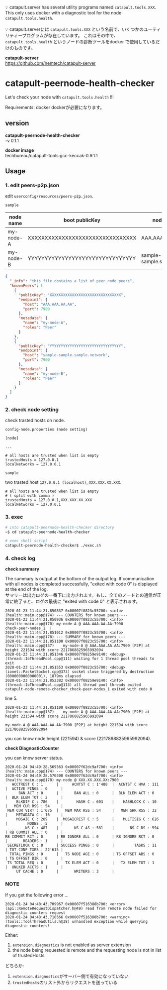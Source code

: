 :bulb: catapult.server has several utility programs named `catapult.tools.XXX`.
This only uses docker with a diagnostic tool for the node `catapult.tools.health`.<br><br>
:bulb: catapult.serverには `catapult.tools.XXX` という名前で、いくつかのユーティリティープログラムが存在しています。
これはその中で、`catapult.tools.health` というノードの診断ツールをdocker で使用しているだけのものです。

**catapult-server**  
https://github.com/nemtech/catapult-server

# catapult-peernode-health-checker

Let's check your node with `catapult.tools.health` !!!

Requirements: docker
dockerが必要になります。

## version

**catapult-peernode-health-checker**  
-v 0.1.1

**docker image**  
techbureau/catapult-tools:gcc-keccak-0.9.1.1

## Usage

### 1. edit peers-p2p.json

edit `userconfig/resources/peers-p2p.json`.

`sample`

| node name | boot publicKey                   | node address                 |
| --------- | -------------------------------- | ---------------------------- |
| my-node-A | XXXXXXXXXXXXXXXXXXXXXXXXXXXXXXXX | AAA.AAA.AA.AA                |
| my-node-B | YYYYYYYYYYYYYYYYYYYYYYYYYYYYYYYY | sample-sample.sample.network |


```json
{
  "_info": "this file contains a list of peer_node peers",
  "knownPeers": [
    {
      "publicKey": "XXXXXXXXXXXXXXXXXXXXXXXXXXXXXXXX",
      "endpoint": {
        "host": "AAA.AAA.AA.AA",
        "port": 7900
      },
      "metadata": {
        "name": "my-node-A",
        "roles": "Peer"
      }
    },
    {
      "publicKey": "YYYYYYYYYYYYYYYYYYYYYYYYYYYYYYYY",
      "endpoint": {
        "host": "sample-sample.sample.network",
        "port": 7900
      },
      "metadata": {
        "name": "my-node-B",
        "roles": "Peer"
      }
    }
  ]
}
```

### 2. check node setting

check trasted hosts on node.

`config-node.properties (node setting)`

```
[node]

...

# all hosts are trusted when list is empty
trustedHosts = 127.0.0.1
localNetworks = 127.0.0.1
```

`sample`

two trasted host `127.0.0.1 (localhost)`, `XXX.XXX.XX.XXX`.

```
# all hosts are trusted when list is empty
# ( split with comma )
trustedHosts = 127.0.0.1,XXX.XXX.XX.XXX
localNetworks = 127.0.0.1
```

### 3. exec

```sh
# into catapult-peernode-health-checker directory
~$ cd catapult-peernode-health-checker

# exec shell script
catapult-peernode-health-checker$ ./exec.sh
```

### 4. check log

**check summary**

The summary is output at the bottom of the output log. If communication with all nodes is completed successfully, "exited with code 0" is displayed at the end of the log.  
サマリーは出力ログの一番下に出力されます。もし、全てのノードとの通信が正常に終了ると、ログの最後に "exited with code 0" と表示されます。

```
2020-01-23 11:44:21.850837 0x00007f0823c55700: <info> (health::main.cpp@174) --- COUNTERS for known peers ---
2020-01-23 11:44:21.850936 0x00007f0823c55700: <info> (health::main.cpp@170) my-node-A @ AAA.AAA.AA.AA:7900
check-peer-nodes_1  |  
2020-01-23 11:44:21.851012 0x00007f0823c55700: <info> (health::main.cpp@178) --- SUMMARY for known peers ---
2020-01-23 11:44:21.851100 0x00007f0823c55700: <info> (health::main.cpp@137)    my-node-A @ AAA.AAA.AA.AA:7900 [P2P] at height 221594 with score 2217868825965992094
2020-01-23 11:44:21.851346 0x00007f08259e9140: <debug> (thread::IoThreadPool.cpp@111) waiting for 1 thread pool threads to exit
2020-01-23 11:44:21.851553 0x00007f0823c55700: <debug> (ionet::PacketSocket.cpp@373) socket close triggered by destruction (0000000000000001), 1879ms elapsed
2020-01-23 11:44:21.852382 0x00007f08259e9140: <info> (thread::IoThreadPool.cpp@113) all thread pool threads exited    
catapult-node-remote-checker_check-peer-nodes_1 exited with code 0
```

line 5.

```
2020-01-23 11:44:21.851100 0x00007f0823c55700: <info> (health::main.cpp@137)    my-node-A @ AAA.AAA.AA.AA:7900 [P2P] at height 221594 with score 2217868825965992094
```

`my-node-A @ AAA.AAA.AA.AA:7900 [P2P] at height 221594 with score 2217868825965992094`

you can know node height (221594) & score (2217868825965992094).

**check DiagnosticCounter**

you can know server status.

```
2020-01-24 04:49:28.569563 0x00007f62dc9af700: <info> (health::main.cpp@174) --- COUNTERS for known peers ---
2020-01-24 04:49:28.570300 0x00007f62dc9af700: <info> (health::main.cpp@170) my-node @ XXX.XX.XXX.XX:7900
   ACCTREST C : 1      |      ACNTST C : 1'488  |  ACNTST C HVA : 111    |  ACTIVE PINGS : 0      |
      BAN ACT : 0      |       BAN ALL : 0      |  BLK ELEM ACT : 0      |  BLK ELEM TOT : 2      |
     BLKDIF C : 786    |        HASH C : 603    |    HASHLOCK C : 10     |   MEM CUR RSS : 54     |
 MEM CUR VIRT : 1'075  |   MEM MAX RSS : 54     |   MEM SHR RSS : 32     |    METADATA C : 16     |
     MOSAIC C : 289    |  MOSAICREST C : 5      |    MULTISIG C : 626    |         NODES : 5      |
         NS C : 487    |       NS C AS : 581    |       NS C DS : 594    | RB COMMIT ALL : 0      |
RB COMMIT RCT : 0      | RB IGNORE ALL : 0      | RB IGNORE RCT : 0      |       READERS : 1      |
 SECRETLOCK C : 0      | SUCCESS PINGS : 0      |         TASKS : 11     | TOT CONF TXES : 22'615 |
  TOTAL PINGS : 0      |   TS NODE AGE : 0      | TS OFFSET ABS : 0      | TS OFFSET DIR : 0      |
 TS TOTAL REQ : 0      |   TX ELEM ACT : 0      |   TX ELEM TOT : 1      |  UNLKED ACCTS : 1      |
     UT CACHE : 0      |       WRITERS : 3      |  
```

### NOTE

If you get the following error ...

```
2020-01-24 04:48:43.709967 0x00007f516388b700: <error> (api::RemoteRequestDispatcher.h@49) read from remote node failed for diagnostic counters request
2020-01-24 04:48:43.710566 0x00007f516388b700: <warning> (tools::ToolThreadUtils.h@38) unhandled exception while querying diagnostic counters!
```

Either:

1. `extension.diagnostics` is not enabled as server extension
2. the node being requested is remote and the requesting node is not in list of trustedHosts

どちらか:

1. `extension.diagnostics`がサーバー側で有効になっていない
2. `trustedHosts`のリスト外からリクエストを送っている

